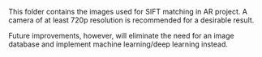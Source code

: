 This folder contains the images used for SIFT matching in AR project. A camera of at least 720p resolution is recommended for a desirable result.

Future improvements, however, will eliminate the need for an image database and implement machine learning/deep learning instead.
